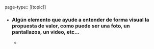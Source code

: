 page-type:: [[topic]]
- ### Algún elemento que ayude a entender de forma visual la propuesta de valor, como puede ser una foto, un pantallazos, un video, etc...
  - 


